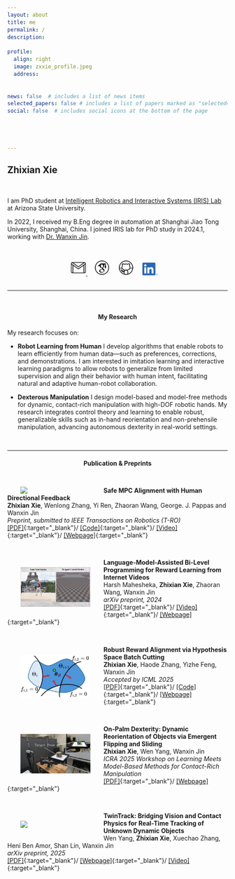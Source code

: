 ```yaml
---
layout: about
title: me
permalink: /
description: 

profile:
  align: right
  image: zxxie_profile.jpeg
  address: 


news: false  # includes a list of news items
selected_papers: false # includes a list of papers marked as "selected={true}"
social: false  # includes social icons at the bottom of the page




---
```



## **Zhixian Xie**

<p style="margin-bottom:1.3cm; margin-left: 0.5cm"> </p>


I am PhD student at <a href="https://asu-iris.github.io/">Intelligent Robotics and Interactive Systems (IRIS) Lab</a> at Arizona State University. 

In 2022, I received my B.Eng degree in automation at Shanghai Jiao Tong University, Shanghai, China. I joined IRIS lab for PhD study in 2024.1,  working with <a href="https://wanxinjin.github.io/">Dr. Wanxin Jin</a>. 

<p style="margin-bottom:1.2cm; margin-left: 1.5cm"> </p>



<center>
    <a href = "mailto:zxxie@asu.edu" target="_blank"> 
    <img src="assets/img/platform_icon/email.gif" width="35" target="_blank"> </a>   &nbsp;&nbsp;&nbsp;
<a href = "https://scholar.google.com/citations?user=Q-IQZRsAAAAJ&hl=en&authuser=1" target="_blank"> 
    <img src="assets/img/platform_icon/scholar.png" width="35" target="_blank"></a>   &nbsp;&nbsp;&nbsp;
<a href = "https://github.com/Zhi-Xian-Xie" target="_blank">
    <img src="assets/img/platform_icon/github.gif" width="35" target="_blank"></a> &nbsp;&nbsp;&nbsp;
<a href = "https://www.linkedin.com/in/zhixian-xie-75b599355" target="_blank">
    <img src="assets/img/platform_icon/linkedin.png" width="35" target="_blank"></a>  &nbsp;&nbsp;&nbsp;
<!-- <a href = "https://www.youtube.com/channel/UCkMgzXIhi3BmWP7tAdeyoaA" target="_blank">
    <img src="assets/img/platform_icon/youtube.gif" width="35" target="_blank"></a>  &nbsp;&nbsp;&nbsp; -->
</center>
<br />
<hr />
<br />
<center>
    <h4><strong>My Research</strong></h4>
</center>

<p style="margin-left: 1.5cm"> </p>
My research focuses on:

- **Robot Learning from Human** I develop algorithms that enable robots to learn efficiently from human data—such as preferences, corrections, and demonstrations. I am interested in imitation learning and interactive learning paradigms to allow robots to generalize from limited supervision and align their behavior with human intent, facilitating natural and adaptive human-robot collaboration.

- **Dexterous Manipulation** I design model-based and model-free methods for dynamic, contact-rich manipulation with high-DOF robotic hands. My research integrates control theory and learning to enable robust, generalizable skills such as in-hand reorientation and non-prehensile manipulation, advancing autonomous dexterity in real-world settings.
<p style="margin-bottom:1.2cm; margin-left: 1.5cm"> </p>


-----

<center>
    <h4><strong>Publication & Preprints</strong></h4>
</center>


<p style="margin-bottom:1.2cm; margin-left: 1.5cm"> </p>
<img src="collections/research/human/safe_alignment.gif"  width="160"  align="left" hspace="30" vspace=0 />

**Safe MPC Alignment with Human Directional Feedback** <br />
<b>Zhixian Xie</b>, Wenlong Zhang, Yi Ren, Zhaoran Wang, George. J. Pappas and Wanxin Jin<br />
*Preprint, submitted to IEEE Transactions on Robotics (T-RO)* <br />
[[PDF]](https://arxiv.org/abs/2407.04216){:target="_blank"}/ 
[[Code]](https://github.com/asu-iris/Safe-MPC-Alignment){:target="_blank"}/
[[Video]](https://youtu.be/QOODShHLQJE){:target="_blank"}/
[[Webpage]](https://zhi-xian-xie.github.io/safe_alignment_site/){:target="_blank"}

<p style="margin-bottom:1.2cm; margin-left: 1.5cm"> </p>
<img src="collections/research/VLM/vlm.gif"  width="160"  align="left" hspace="30" vspace="20" />

**Language-Model-Assisted Bi-Level Programming for Reward Learning from Internet Videos** <br />
Harsh Mahesheka, <b>Zhixian Xie</b>, Zhaoran Wang, Wanxin Jin <br />
*arXiv preprint, 2024* <br />
[[PDF]](https://arxiv.org/abs/2410.09286){:target="_blank"}/ 
[[Video]](https://www.youtube.com/watch?v=CzlyYLu4mLQ){:target="_blank"}/
[[Webpage]](https://harshmahesheka.github.io/vid-to-reward/){:target="_blank"}

<p style="margin-bottom:1.2cm; margin-left: 1.5cm"> </p>
<img src="collections/research/human/cut_robust.png"  width="160"  align="left" hspace="30" vspace="20" />

**Robust Reward Alignment via Hypothesis Space Batch Cutting** <br />
<b>Zhixian Xie</b>, Haode Zhang, Yizhe Feng, Wanxin Jin <br />
*Accepted by ICML 2025* <br />
[[PDF]](https://arxiv.org/abs/2410.09286){:target="_blank"}/ 
[[Code]](https://github.com/asu-iris/HSBC-Robust-Learning){:target="_blank"}/
[[Webpage]](https://zhi-xian-xie.github.io/HSBC-page/){:target="_blank"}
<p style="margin-bottom:1.2cm; margin-left: 1.5cm"> </p>

<p style="margin-bottom:1.2cm; margin-left: 1.5cm"> </p>
<img src="collections/research/manipulation/comp_free_gif.gif"  width="160"  align="left" hspace="30" vspace="20" />

**On-Palm Dexterity: Dynamic Reorientation of Objects
via Emergent Flipping and Sliding** <br />
<b>Zhixian Xie</b>, Wen Yang, Wanxin Jin <br />
*ICRA 2025 Workshop on Learning Meets Model-Based Methods for Contact-Rich Manipulation* <br />
[[PDF]](https://contact-rich.github.io/assets/pdf/papers/37_On_Palm_Dexterity_Dynamic.pdf){:target="_blank"}/ 
[[Webpage]](https://zhi-xian-xie.github.io/comp_free_ctrl_site/){:target="_blank"}
<p style="margin-bottom:1.2cm; margin-left: 1.5cm"> </p>


<p style="margin-bottom:1.2cm; margin-left: 1.5cm"> </p>
<img src="collections/research/manipulation/twintrack.gif"  width="160"  align="left" hspace="30" vspace="20" />

**TwinTrack: Bridging Vision and Contact Physics for Real-Time Tracking of Unknown Dynamic Objects** <br />
Wen Yang, <b>Zhixian Xie</b>, Xuechao Zhang, Heni Ben Amor, Shan Lin, Wanxin Jin <br />
*arXiv preprint, 2025* <br />
[[PDF]](https://arxiv.org/abs/2505.22882){:target="_blank"}/ 
[[Webpage]](https://irislab.tech/TwinTrack-webpage/){:target="_blank"}/
[[Video]](https://www.youtube.com/watch?v=UGn-kZzQsEg){:target="_blank"}
<p style="margin-bottom:1.2cm; margin-left: 1.5cm"> </p>


